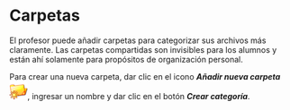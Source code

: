 # Carpetas

El profesor puede añadir carpetas para categorizar sus archivos más claramente. Las carpetas compartidas son invisibles para los alumnos y están ahí solamente para propósitos de organización personal.

Para crear una nueva carpeta, dar clic en el icono _**Añadir nueva carpeta**_ ![](../../.gitbook/assets/graphics254%20%284%29.png), ingresar un nombre y dar clic en el botón _**Crear categoría**_.

